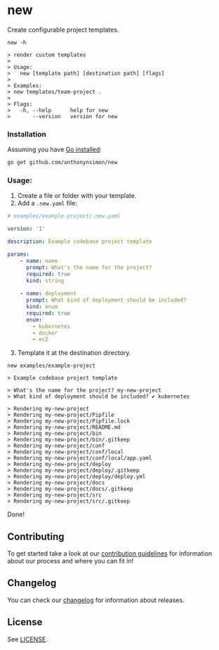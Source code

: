 # new

Create configurable project templates.

```
new -h

> render custom templates
> 
> Usage:
>   new [template path] [destination path] [flags]
> 
> Examples:
> new templates/team-project .
> 
> Flags:
>   -h, --help      help for new
>       --version   version for new
```

### Installation

Assuming you have [Go installed](https://golang.org/):

```bash
go get github.com/anthonynsimon/new
```


### Usage:

1. Create a file or folder with your template.
2. Add a `.new.yaml` file:

```yaml
# examples/example-project/.new.yaml

version: '1'

description: Example codebase project template

params:
    - name: name
      prompt: What's the name for the project?
      required: true
      kind: string
    
    - name: deployment
      prompt: What kind of deployment should be included? 
      kind: enum
      required: true
      enum:
        - kubernetes
        - docker
        - ec2
```

3. Template it at the destination directory.

```
new examples/example-project

> Example codebase project template

> What's the name for the project? my-new-project
> What kind of deployment should be included? ✔ kubernetes

> Rendering my-new-project
> Rendering my-new-project/Pipfile
> Rendering my-new-project/Pipfile.lock
> Rendering my-new-project/README.md
> Rendering my-new-project/bin
> Rendering my-new-project/bin/.gitkeep
> Rendering my-new-project/conf
> Rendering my-new-project/conf/local
> Rendering my-new-project/conf/local/app.yaml
> Rendering my-new-project/deploy
> Rendering my-new-project/deploy/.gitkeep
> Rendering my-new-project/deploy/deploy.yml
> Rendering my-new-project/docs
> Rendering my-new-project/docs/.gitkeep
> Rendering my-new-project/src
> Rendering my-new-project/src/.gitkeep
```

Done!



## Contributing
To get started take a look at our [contribution guidelines](CONTRIBUTING.md) for information about our process and where you can fit in!


## Changelog
You can check our [changelog](CHANGELOG.md) for information about releases.


## License
See [LICENSE](LICENSE).

